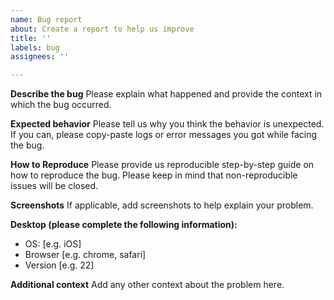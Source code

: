 ```yaml
---
name: Bug report
about: Create a report to help us improve
title: ''
labels: bug
assignees: ''

---
```


**Describe the bug**
Please explain what happened and provide the context in which the bug occurred.
 
**Expected behavior**
Please tell us why you think the behavior is unexpected. If you can, please copy-paste logs or error messages you got while facing the bug.
 
**How to Reproduce**
Please provide us reproducible step-by-step guide on how to reproduce the bug. Please keep in mind that non-reproducible issues will be closed.
 
**Screenshots**
If applicable, add screenshots to help explain your problem.
 
**Desktop (please complete the following information):**
 - OS: [e.g. iOS]
 - Browser [e.g. chrome, safari]
 - Version [e.g. 22]
 
**Additional context**
Add any other context about the problem here.
